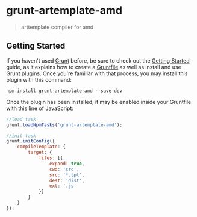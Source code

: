 # grunt-artemplate-amd
> arttemplate compiler for amd

## Getting Started
If you haven't used [Grunt](http://gruntjs.com/) before, be sure to check out the [Getting Started](http://gruntjs.com/getting-started) guide, as it explains how to create a [Gruntfile](http://gruntjs.com/sample-gruntfile) as well as install and use Grunt plugins. Once you're familiar with that process, you may install this plugin with this command:

```shell
npm install grunt-artemplate-amd --save-dev
```

Once the plugin has been installed, it may be enabled inside your Gruntfile with this line of JavaScript:

```js
//load task
grunt.loadNpmTasks('grunt-artemplate-amd');

//init task
grunt.initConfig({
	compileTemplate: {
		target: {
			files: [{
				expand: true,
				cwd: 'src',
				src: '*.tpl',
				dest: 'dist',
				ext: '.js'
			}]
		}
	}
});
```


